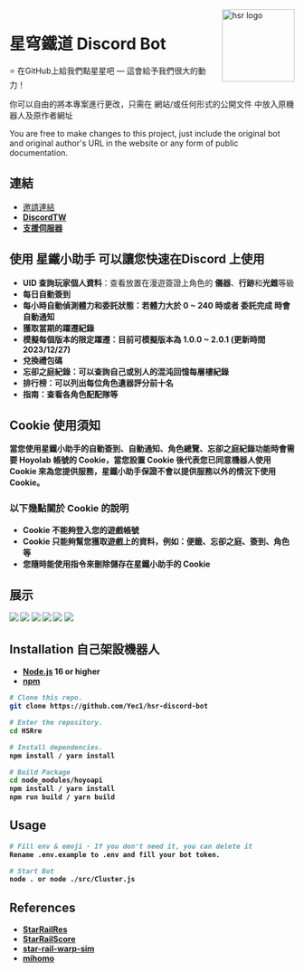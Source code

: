 <a href="https://forum.gamer.com.tw/C.php?bsn=72822&snA=3548&subbsn=0&page=1&s_author=&gothis=29007#29007">
    <img src="https://cdn.discordapp.com/avatars/895191125512581171/57c74708ddaf7991500ce26e52335d27.webp" alt="hsr logo" title="hsr" align="right" height="128" />
</a>

# 星穹鐵道 Discord Bot

:star: 在GitHub上給我們點星星吧 — 這會給予我們很大的動力！

你可以自由的將本專案進行更改，只需在 網站/或任何形式的公開文件 中放入原機器人及原作者網址

You are free to make changes to this project, just include the original bot and original author's URL in the website or any form of public documentation.

## 連結
* <a href="https://discord.com/api/oauth2/authorize?client_id=895191125512581171&permissions=412317240384&scope=applications.commands bot">邀請連結</a>
* <a href="https://discordservers.tw/bots/895191125512581171"><b>DiscordTW</b></a>
* <a href="https://discord.gg/mPCEATJDve"><b>支援伺服器</b></a>

## 使用 星鐵小助手 可以讓您快速在Discord 上使用
* <b>UID 查詢玩家個人資料</b>：查看放置在漫遊簽證上角色的 <b>儀器</b>、<b>行跡</b>和<b>光錐</b>等級
* <b>每日自動簽到
* <b>每小時自動偵測體力和委託狀態</b>：若體力<b>大於 0 ~ 240</b> 時或者 <b>委託完成 </b>時會自動通知
* <b>獲取當期的躍遷紀錄
* <b>模擬每個版本的限定躍遷</b>：目前可模擬版本為 <b>1.0.0 ~ 2.0.1</b> (更新時間 2023/12/27)
* <b>兌換禮包碼
* <b>忘卻之庭紀錄</b>：可以查詢自己或別人的混沌回憶每層樓紀錄
* <b>排行榜</b>：可以列出每位角色遺器評分前十名
* <b>指南</b>：查看各角色配配隊等

## Cookie 使用須知
當您使用星鐵小助手的自動簽到、自動通知、角色總覽、忘卻之庭紀錄功能時會需要 Hoyolab 帳號的 Cookie，當您設置 Cookie 後代表您已同意機器人使用 Cookie 來為您提供服務，星鐵小助手保證不會以提供服務以外的情況下使用 Cookie。
### 以下幾點關於 Cookie 的說明
* Cookie 不能夠登入您的遊戲帳號
* Cookie 只能夠幫您獲取遊戲上的資料，例如：便籤、忘卻之庭、簽到、角色等
* 您隨時能使用指令來刪除儲存在星鐵小助手的 Cookie

## 展示
<img src="https://cdn.discordapp.com/attachments/1148490547523235871/1186544299500912721/809279679.png">
<img src="https://cdn.discordapp.com/attachments/1149960935654559835/1187405599298826371/809279679.png">
<img src="https://cdn.discordapp.com/attachments/1149960935654559835/1187405728873447434/image.png">
<img src="https://cdn.discordapp.com/attachments/1149960935654559835/1187405852743839875/image.png">
<img src="https://cdn.discordapp.com/attachments/1149960935654559835/1187406129182015528/726e55d5ba1fc5ed.png">
<img src="https://cdn.discordapp.com/attachments/1148490547523235871/1187385711343710300/a30fdb3ca5446ff0.png">

## Installation 自己架設機器人

- [Node.js](https://nodejs.org/) 16 or higher
- [npm](https://www.npmjs.com/)

```bash
# Clone this repo.
git clone https://github.com/Yec1/hsr-discord-bot

# Enter the repository.
cd HSRre

# Install dependencies.
npm install / yarn install

# Build Package
cd node_modules/hoyoapi
npm install / yarn install
npm run build / yarn build
```

## Usage

```bash
# Fill env & emoji - If you don't need it, you can delete it
Rename .env.example to .env and fill your bot token.

# Start Bot
node . or node ./src/Cluster.js
```

## References

* [StarRailRes](https://github.com/Mar-7th/StarRailRes)
* [StarRailScore](https://github.com/Mar-7th/StarRailScore)
* [star-rail-warp-sim](https://github.com/mikeli0623/star-rail-warp-sim)
* [mihomo](https://api.mihomo.me/)
